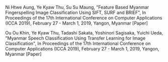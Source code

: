 Ni Htwe Aung, Ye Kyaw Thu, Su Su Maung, "Feature Based Myanmar Fingerspelling Image Classification Using SIFT, SURF and BRIEF",
In Proceedings of the 17th International Conference on Computer Applications (ICCA 2019), February 27 - March 1, 2019, 
Yangon, Myanmar [Paper]

Ou Ou Khin, Ye Kyaw Thu, Tadashi Sakata, Yoshinori Sagisaka, Yuichi Ueda, "Myanmar Speech Classification Using 
Transfer Learning for Image Classification", In Proceedings of the 17th International Conference on 
Computer Applications (ICCA 2019), February 27 - March 1, 2019, Yangon, Myanmar [Paper]
